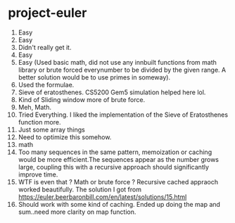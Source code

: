 # project-euler

1. Easy
2. Easy
3. Didn't really get it.
4. Easy
5. Easy (Used basic math, did not use any innbuilt functions from math library or brute forced everynumber to be divided by the given range. A better solution would be to use primes in someway).
6. Used the formulae.
7. Sieve of eratosthenes. CS5200 Gem5 simulation helped here lol.
8. Kind of Sliding window more of brute force.
9. Meh, Math.
10. Tried Everything. I liked the implementation of the Sieve of Eratosthenes function more.
11. Just some array things
12. Need to optimize this somehow.
13. math
14. Too many sequences in the same pattern, memoization or caching would be more efficient.The sequences appear as the number grows large, coupling this with a recursive approach should significantly improve time.
15. WTF is even that ? Math or brute force ? Recursive cached appraoch worked beautifully. The solution I got from https://euler.beerbaronbill.com/en/latest/solutions/15.html 
16. Should work with some kind of caching. Ended up doing the map and sum..need more clarity on map function.
